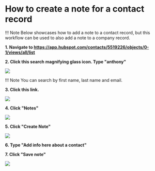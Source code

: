 # How to create a note for a contact record

!!! Note
    Below showcases how to add a note to a contact record, but this workflow can be used to also add a note to a company record.

**1. Navigate to <https://app.hubspot.com/contacts/5519226/objects/0-1/views/all/list>**

**2. Click this search magnifying glass icon.
Type "anthony"**

![](https://colony-recorder.s3.amazonaws.com/files/2022-05-10/bdb36af1-2274-4897-88c0-e67997f4c4c3/stack_animation.webp)

!!! Note
    You can search by first name, last name and email.

**3. Click this link.**

![](https://image.scribehow-prod.com/0D5R7cbDFYy-hAwoDcnYnTKiIn77U-kO9Btw7_A3MzY/zoom:0.834575260804769/enlarge:true/crop:671:377:nowe:244:65/wm:0.8:nowe:255:132:0.17857142857142858/aHR0cHM6Ly9jb2xvbnktcmVjb3JkZXIuczMuYW1hem9uYXdzLmNvbS9maWxlcy8yMDIyLTA1LTEwLzFkZmMwNzk3LThhZTctNDlhMi05ZjQ2LWVmOTY3NDcxZWJkMi9hc2NyZWVuc2hvdC5qcGVn)

**4. Click "Notes"**

![](https://image.scribehow-prod.com/z8MPFafXHiQaFW3pSP7yU3zrw4l0CMh4AOgz6B39eUE/zoom:0.834575260804769/enlarge:true/crop:671:377:nowe:134:0/wm:0.8:nowe:255:71:0.17857142857142858/aHR0cHM6Ly9jb2xvbnktcmVjb3JkZXIuczMuYW1hem9uYXdzLmNvbS9maWxlcy8yMDIyLTA1LTEwLzI1OTQ2YjBhLWJiZTAtNGE0Ny1iNWE4LWMwYzVhMTAwNDE0Ny9hc2NyZWVuc2hvdC5qcGVn)

**5. Click "Create Note"**

![](https://image.scribehow-prod.com/OL1QArEfNr_XKdFz-HBUsGzNipmOldHQA__-dNw-lcc/zoom:0.834575260804769/enlarge:true/crop:671:377:nowe:634:0/wm:0.8:nowe:255:120:0.17857142857142858/aHR0cHM6Ly9jb2xvbnktcmVjb3JkZXIuczMuYW1hem9uYXdzLmNvbS9maWxlcy8yMDIyLTA1LTEwLzUzMDIzOGI4LTQ3MGEtNDk5Yi1iM2Y1LWFkOWQ0Yjc0MmIyMC9hc2NyZWVuc2hvdC5qcGVn)

**6. Type "Add info here about a contact"**

**7. Click "Save note"**

![](https://image.scribehow-prod.com/VJMs-tTzRkNrUP67uKrM7Q66qEgs5zX4d5F6gDPuDuA/zoom:0.834575260804769/enlarge:true/crop:671:377:nowe:423:293/wm:0.8:nowe:255:247:0.17857142857142858/aHR0cHM6Ly9jb2xvbnktcmVjb3JkZXIuczMuYW1hem9uYXdzLmNvbS9maWxlcy8yMDIyLTA1LTEwL2Y5MGIxNmEwLTc2MTUtNDA3Yy1hMGVhLTg1MTAwMjUzZjVlMy9hc2NyZWVuc2hvdC5qcGVn)
